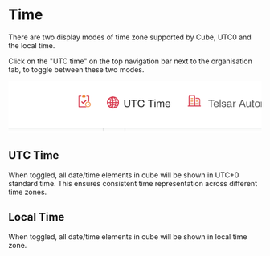 # Time

There are two display modes of time zone supported by Cube, UTC0 and the local time. 

Click on the "UTC time" on the top navigation bar next to the organisation tab, to toggle between these two modes.

![time](/utctime.png)


## UTC Time
When toggled, all date/time elements in cube will be shown in UTC+0 standard time. This ensures consistent time representation across different time zones.


## Local Time
When toggled, all date/time elements in cube will be shown in local time zone.